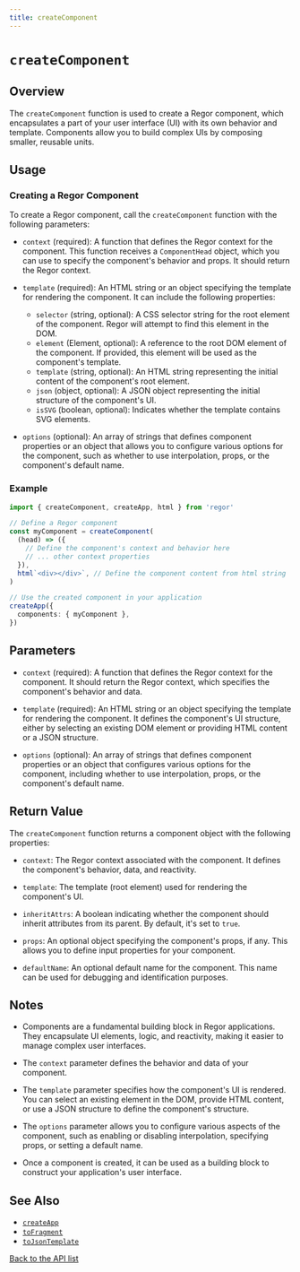 ```yaml
---
title: createComponent
---
```


# `createComponent`

## Overview

The `createComponent` function is used to create a Regor component, which encapsulates a part of your user interface (UI) with its own behavior and template. Components allow you to build complex UIs by composing smaller, reusable units.

## Usage

### Creating a Regor Component

To create a Regor component, call the `createComponent` function with the following parameters:

- `context` (required): A function that defines the Regor context for the component. This function receives a `ComponentHead` object, which you can use to specify the component's behavior and props. It should return the Regor context.

- `template` (required): An HTML string or an object specifying the template for rendering the component. It can include the following properties:

  - `selector` (string, optional): A CSS selector string for the root element of the component. Regor will attempt to find this element in the DOM.
  - `element` (Element, optional): A reference to the root DOM element of the component. If provided, this element will be used as the component's template.
  - `template` (string, optional): An HTML string representing the initial content of the component's root element.
  - `json` (object, optional): A JSON object representing the initial structure of the component's UI.
  - `isSVG` (boolean, optional): Indicates whether the template contains SVG elements.

- `options` (optional): An array of strings that defines component properties or an object that allows you to configure various options for the component, such as whether to use interpolation, props, or the component's default name.

### Example

```ts
import { createComponent, createApp, html } from 'regor'

// Define a Regor component
const myComponent = createComponent(
  (head) => ({
    // Define the component's context and behavior here
    // ... other context properties
  }),
  html`<div></div>`, // Define the component content from html string
)

// Use the created component in your application
createApp({
  components: { myComponent },
})
```

## Parameters

- `context` (required): A function that defines the Regor context for the component. It should return the Regor context, which specifies the component's behavior and data.

- `template` (required): An HTML string or an object specifying the template for rendering the component. It defines the component's UI structure, either by selecting an existing DOM element or providing HTML content or a JSON structure.

- `options` (optional): An array of strings that defines component properties or an object that configures various options for the component, including whether to use interpolation, props, or the component's default name.

## Return Value

The `createComponent` function returns a component object with the following properties:

- `context`: The Regor context associated with the component. It defines the component's behavior, data, and reactivity.

- `template`: The template (root element) used for rendering the component's UI.

- `inheritAttrs`: A boolean indicating whether the component should inherit attributes from its parent. By default, it's set to `true`.

- `props`: An optional object specifying the component's props, if any. This allows you to define input properties for your component.

- `defaultName`: An optional default name for the component. This name can be used for debugging and identification purposes.

## Notes

- Components are a fundamental building block in Regor applications. They encapsulate UI elements, logic, and reactivity, making it easier to manage complex user interfaces.

- The `context` parameter defines the behavior and data of your component.

- The `template` parameter specifies how the component's UI is rendered. You can select an existing element in the DOM, provide HTML content, or use a JSON structure to define the component's structure.

- The `options` parameter allows you to configure various aspects of the component, such as enabling or disabling interpolation, specifying props, or setting a default name.

- Once a component is created, it can be used as a building block to construct your application's user interface.

## See Also

- [`createApp`](createApp.md)
- [`toFragment`](toFragment.md)
- [`toJsonTemplate`](toJsonTemplate.md)

[Back to the API list](regor-api.md)
